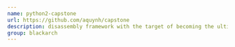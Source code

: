 ```yaml
---
name: python2-capstone
url: https://github.com/aquynh/capstone
description: disassembly framework with the target of becoming the ultimate disasm engine for binary analysis and reversing in the security community. URL : https://github.com/aquynh/capstone Groups : blackarch blackarch-disassembler blackarch-reversing
group: blackarch
---
```

